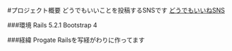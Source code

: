 #プロジェクト概要
どうでもいいことを投稿するSNSです
[どうでもいいねSNS](https://dodemo-fav.herokuapp.com/)

###環境
Rails 5.2.1
Bootstrap 4

###経緯
Progate Railsを写経がわりに作ってます
